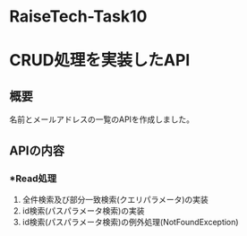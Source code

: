 # RaiseTech-Task10
# CRUD処理を実装したAPI
## 概要
名前とメールアドレスの一覧のAPIを作成しました。

## APIの内容
### *Read処理
1. 全件検索及び部分一致検索(クエリパラメータ)の実装
2. id検索(パスパラメータ検索)の実装
3. id検索(パスパラメータ検索)の例外処理(NotFoundException)
